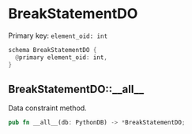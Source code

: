 # BreakStatementDO

Primary key: `element_oid: int`

```rust
schema BreakStatementDO {
  @primary element_oid: int,
}
```
## BreakStatementDO::\_\_all\_\_

Data constraint method.

```rust
pub fn __all__(db: PythonDB) -> *BreakStatementDO;
```
